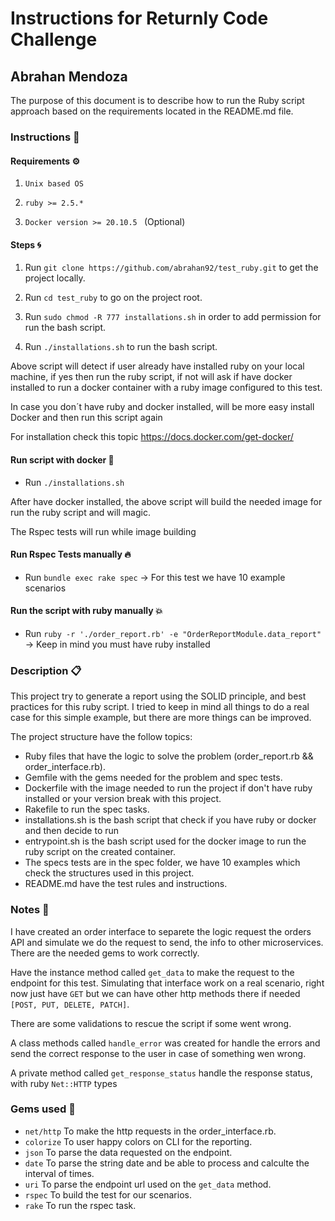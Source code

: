 # Instructions for Returnly Code Challenge

## Abrahan Mendoza

The purpose of this document is to describe how to run the Ruby script approach based on the requirements located in the README.md file.


### Instructions 📄

#### Requirements ⚙️

1. ```Unix based OS```

2. ```ruby >= 2.5.*```

3. ```Docker version >= 20.10.5 ``` (Optional)

#### Steps 🌀

1. Run ```git clone https://github.com/abrahan92/test_ruby.git``` to get the project locally.

2. Run ```cd test_ruby``` to go on the project root.

3. Run ```sudo chmod -R 777 installations.sh``` in order to add permission for run the bash script.

4. Run ```./installations.sh``` to run the bash script.

Above script will detect if user already have installed ruby on your local machine, if yes then run the ruby script, 
if not will ask if have docker installed to run a docker container with a ruby image configured to this test. 

In case you don´t have ruby and docker installed, will be more easy install Docker and then run this script again

For installation check this topic https://docs.docker.com/get-docker/

#### Run script with docker 🚀

  * Run ```./installations.sh```

After have docker installed, the above script will build the needed image for run the ruby script and will magic.

The Rspec tests will run while image building

#### Run Rspec Tests manually 🔥

  * Run ```bundle exec rake spec``` -> For this test we have 10 example scenarios

#### Run the script with ruby manually 💥

  * Run ```ruby -r './order_report.rb' -e "OrderReportModule.data_report"``` -> Keep in mind you must have ruby installed

### Description 📋

This project try to generate a report using the SOLID principle, and best practices for this ruby script.
I tried to keep in mind all things to do a real case for this simple example, but there are more things can be improved.

The project structure have the follow topics:

* Ruby files that have the logic to solve the problem (order_report.rb && order_interface.rb).
* Gemfile with the gems needed for the problem and spec tests.
* Dockerfile with the image needed to run the project if don't have ruby installed or your version break with this project.
* Rakefile to run the spec tasks.
* installations.sh is the bash script that check if you have ruby or docker and then decide to run
* entrypoint.sh is the bash script used for the docker image to run the ruby script on the created container.
* The specs tests are in the spec folder, we have 10 examples which check the structures used in this project.
* README.md have the test rules and instructions.

### Notes 🚩️

I have created an order interface to separete the logic request the orders API and simulate we do the request to send,
the info to other microservices. There are the needed gems to work correctly.

Have the instance method called `get_data` to make the request to the endpoint for this test. Simulating that interface work on a real
scenario, right now just have `GET` but we can have other http methods there if needed `[POST, PUT, DELETE, PATCH]`.

There are some validations to rescue the script if some went wrong.

A class methods called `handle_error` was created for handle the errors and send
the correct response to the user in case of something wen wrong.

A private method called `get_response_status` handle the response status, with ruby `Net::HTTP` types 

### Gems used 💎

* `net/http` To make the http requests in the order_interface.rb.
* `colorize` To user happy colors on CLI for the reporting.
* `json` To parse the data requested on the endpoint.
* `date` To parse the string date and be able to process and calculte the interval of times.
* `uri` To parse the endpoint url used on the `get_data` method.
* `rspec` To build the test for our scenarios.
* `rake` To run the rspec task.